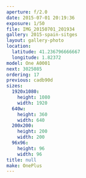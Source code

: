 ```yaml
---
aperture: f/2.0
date: 2015-07-01 20:19:36
exposure: 1/50
file: IMG_20150701_201934
gallery: 2015-spain-sitges
layout: gallery-photo
location:
  latitude: 41.236796666667
  longitude: 1.82372
model: One A0001
next: 3025085
ordering: 17
previous: cadb90d
sizes:
  1920x1080:
    height: 1080
    width: 1920
  640w:
    height: 360
    width: 640
  200x200:
    height: 200
    width: 200
  96x96:
    height: 96
    width: 96
title: null
make: OnePlus
---
```

